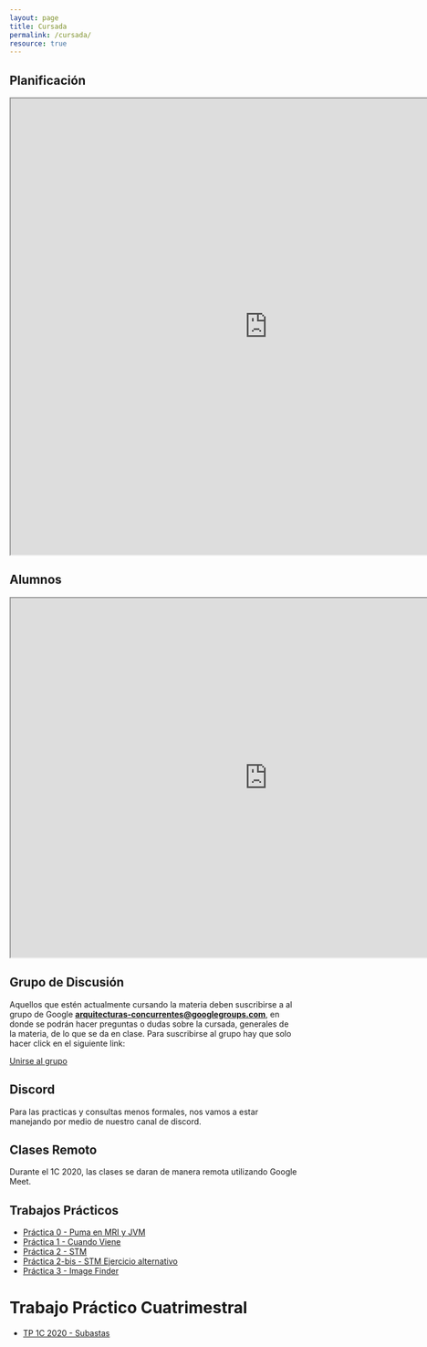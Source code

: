```yaml
---
layout: page
title: Cursada
permalink: /cursada/
resource: true
---
```


## Planificación 

<iframe style="width: 900px; height:800px" 
  src="https://docs.google.com/spreadsheets/d/1upxvH_s0avodmFg4XOOvnsUP6UZ5lUza38crtxvjKfM/pubhtml"></iframe>

## Alumnos

<iframe style="width: 900px; height:630px"
  src="https://docs.google.com/spreadsheets/d/e/2PACX-1vSyNWDTH0_RrnMRjKwuN5XTewYI_SzHmGS_IKUBx4TRfkJlnZUD_CbQv4a7fEvisgcx0GGVVC3BeMKR/pubhtml?gid=1278203653&single=true"></iframe>


## Grupo de Discusión

Aquellos que estén actualmente cursando la materia deben suscribirse a al grupo de Google **arquitecturas-concurrentes@googlegroups.com**, en donde se podrán
hacer preguntas o dudas sobre la cursada, generales de la materia, de lo que se da en clase. Para suscribirse al grupo hay que solo hacer click en el siguiente link:

<a href="https://groups.google.com/forum/#!forum/arquitecturas-concurrentes/join">Unirse al grupo</a>


## Discord

Para las practicas y consultas menos formales, nos vamos a estar manejando por medio de nuestro canal de discord.

## Clases Remoto

Durante el 1C 2020, las clases se daran de manera remota utilizando Google Meet.

## Trabajos Prácticos

* [Práctica 0 - Puma en MRI y JVM](https://github.com/arquitecturas-concurrentes/iasc-practica-ruby)
* [Práctica 1 - Cuando Viene](https://github.com/arquitecturas-concurrentes/practica_cps_promises_cuando_viene)
* [Práctica 2 - STM ](https://github.com/arquitecturas-concurrentes/stm-2019)
* [Práctica 2-bis - STM Ejercicio alternativo](https://github.com/arquitecturas-concurrentes/iasc-stm-practica)
* [Práctica 3 - Image Finder](https://github.com/arquitecturas-concurrentes/iasc-elixir-image-finder)

# Trabajo Práctico Cuatrimestral

* [TP 1C 2020 - Subastas](https://docs.google.com/document/d/1Cov3NTewoZxla773FpiYFYet06mEf1usw7pzELXZZUA)
